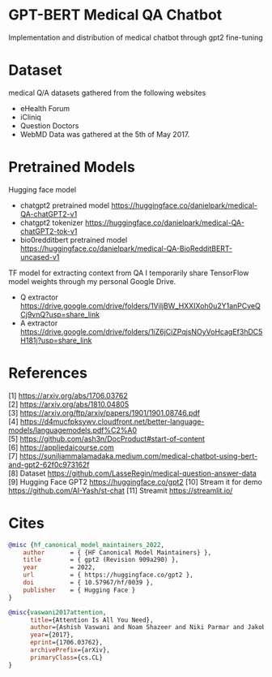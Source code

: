 # GPT-BERT Medical QA Chatbot
Implementation and distribution of medical chatbot through gpt2 fine-tuning

# Dataset
medical Q/A datasets gathered from the following websites

- eHealth Forum
- iCliniq
- Question Doctors
- WebMD
Data was gathered at the 5th of May 2017.

# Pretrained Models

Hugging face model
- chatgpt2 pretrained model https://huggingface.co/danielpark/medical-QA-chatGPT2-v1
- chatgpt2 tokenizer https://huggingface.co/danielpark/medical-QA-chatGPT2-tok-v1
- bio0redditbert pretrained model https://huggingface.co/danielpark/medical-QA-BioRedditBERT-uncased-v1

TF model for extracting context from QA
I temporarily share TensorFlow model weights through my personal Google Drive.
- Q extractor https://drive.google.com/drive/folders/1VjljBW_HXXIXoh0u2Y1anPCveQCj9vnQ?usp=share_link
- A extractor https://drive.google.com/drive/folders/1iZ6jCiZPqjsNOyVoHcagEf3hDC5H181j?usp=share_link




# References
[1] https://arxiv.org/abs/1706.03762 <br>
[2] https://arxiv.org/abs/1810.04805 <br>
[3] https://arxiv.org/ftp/arxiv/papers/1901/1901.08746.pdf <br>
[4] https://d4mucfpksywv.cloudfront.net/better-language-models/languagemodels.pdf%C2%A0 <br>
[5] https://github.com/ash3n/DocProduct#start-of-content <br>
[6] https://appliedaicourse.com <br>
[7] https://suniljammalamadaka.medium.com/medical-chatbot-using-bert-and-gpt2-62f0c973162f <br>
[8] Dataset https://github.com/LasseRegin/medical-question-answer-data <br>
[9] Hugging Face GPT2 https://huggingface.co/gpt2
[10] Stream it for demo https://github.com/AI-Yash/st-chat
[11] Streamit https://streamlit.io/
# Cites

```BibTex
@misc {hf_canonical_model_maintainers_2022,
	author       = { {HF Canonical Model Maintainers} },
	title        = { gpt2 (Revision 909a290) },
	year         = 2022,
	url          = { https://huggingface.co/gpt2 },
	doi          = { 10.57967/hf/0039 },
	publisher    = { Hugging Face }
}

@misc{vaswani2017attention,
      title={Attention Is All You Need}, 
      author={Ashish Vaswani and Noam Shazeer and Niki Parmar and Jakob Uszkoreit and Llion Jones and Aidan N. Gomez and Lukasz Kaiser and Illia Polosukhin},
      year={2017},
      eprint={1706.03762},
      archivePrefix={arXiv},
      primaryClass={cs.CL}
}
```
